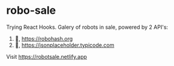 # robo-sale
Trying React Hooks. 
Galery of robots in sale, powered by 2 API's:
1. :robot:,  https://robohash.org
2. :bookmark_tabs:, https://jsonplaceholder.typicode.com

Visit
https://robotsale.netlify.app
